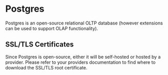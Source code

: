 # Postgres

Postgres is an open-source relational OLTP database (however extensions can be used to support OLAP functionality).

## SSL/TLS Certificates

Since Postgres is open-source, either it will be self-hosted or hosted by a provider. Please refer to your providers documentation to find where to download the SSL/TLS root certificate.
